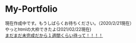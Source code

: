 # My-Portfolio
現在作成中です。もうしばらくお待ちください。（2020/2/21現在）   
やっとhtmlの大枠できたよ(2021/02/22現在)  
[まだまだ未完成だから１週間くらい待って！！！！](https://ryusuke920.github.io/My-Portfolio/portfolio.html)
